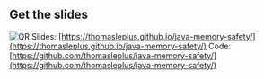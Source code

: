 ## Get the slides

![QR](assets/images/slides-qr.png)
Slides: [https://thomasleplus.github.io/java-memory-safety/](https://thomasleplus.github.io/java-memory-safety/)
Code: [https://github.com/thomasleplus/java-memory-safety/](https://github.com/thomasleplus/java-memory-safety/)
